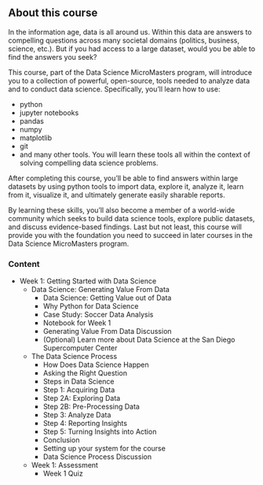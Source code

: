 ## About this course
In the information age, data is all around us. Within this data are answers to compelling questions across many societal domains (politics, business, science, etc.). But if you had access to a large dataset, would you be able to find the answers you seek?

This course, part of the Data Science MicroMasters program, will introduce you to a collection of powerful, open-source, tools needed to analyze data and to conduct data science. Specifically, you’ll learn how to use:

* python
* jupyter notebooks
* pandas
* numpy
* matplotlib
* git
* and many other tools.
You will learn these tools all within the context of solving compelling data science problems.

After completing this course, you’ll be able to find answers within large datasets by using python tools to import data, explore it, analyze it, learn from it, visualize it, and ultimately generate easily sharable reports.

By learning these skills, you’ll also become a member of a world-wide community which seeks to build data science tools, explore public datasets, and discuss evidence-based findings. Last but not least, this course will provide you with the foundation you need to succeed in later courses in the Data Science MicroMasters program.

### Content

* Week 1: Getting Started with Data Science
  * Data Science: Generating Value From Data
    * Data Science: Getting Value out of Data
    * Why Python for Data Science
    * Case Study: Soccer Data Analysis
    * Notebook for Week 1
    * Generating Value From Data Discussion
    * (Optional) Learn more about Data Science at the San Diego Supercomputer Center
  * The Data Science Process
    * How Does Data Science Happen
    * Asking the Right Question
    * Steps in Data Science
    * Step 1: Acquiring Data
    * Step 2A: Exploring Data
    * Step 2B: Pre-Processing Data
    * Step 3: Analyze Data
    * Step 4: Reporting Insights
    * Step 5: Turning Insights into Action
    * Conclusion
    * Setting up your system for the course
    * Data Science Process Discussion
  * Week 1: Assessment
    * Week 1 Quiz
